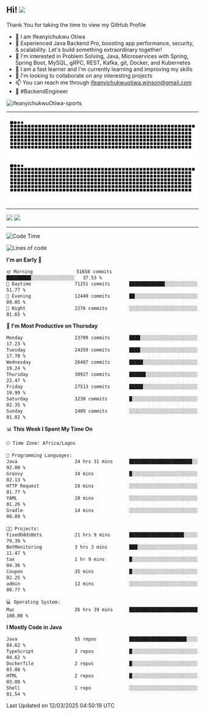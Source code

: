 <!-- BLOG-POST-LIST:START --><!-- BLOG-POST-LIST:END -->

## Hi! <img src="https://media.giphy.com/media/hvRJCLFzcasrR4ia7z/giphy.gif" width="4%"> 

Thank You for taking the time to view my GitHub Profile

- 👋 I am Ifeanyichukwu Otiwa
- 🚀 Experienced Java Backend Pro, boosting app performance, security, & scalability. Let's build something extraordinary together!
- 👀 I'm interested in Problem Solving, Java, Microservices with Spring, Spring Boot, MySQL, gRPC, REST, Kafka, git, Docker, and Kubernetes
- 🌱 I am a fast learner and I'm currently learning and improving my skills
- 💞️ I'm looking to collaborate on any interesting projects
- 📫 You can reach me through ifeanyichukwuotiwa.winson@gmail.com
- 🚀 #BackendEngineer

<p align="left" marginTop="10px"> <img src="https://komarev.com/ghpvc/?username=ifeanyichukwuOtiwa-sports&label=Profile%20views&color=0e75b6&style=for-the-badge" alt="ifeanyichukwuOtiwa-sports" /> </p>

***

<!--🐍📈SNAKEGRAPH / 🌐WEBSITE: https://github.com/Platane/snk -->
![github contribution grid snake animation](https://raw.githubusercontent.com/ifeanyichukwuOtiwa-sports/ifeanyichukwuOtiwa-sports/output/github-contribution-grid-snake-dark.svg#gh-dark-mode-only)![github contribution grid snake animation](https://raw.githubusercontent.com/ifeanyichukwuOtiwa-sports/ifeanyichukwuOtiwa-sports/output/github-contribution-grid-snake.svg#gh-light-mode-only)

***

<p float="left">
  <img float="left" src="https://github-readme-stats.vercel.app/api?username=ifeanyichukwuOtiwa-sports&count_private=true&include_all_commits=true&theme=react&show_icons=true" />
  <img float="right" src="https://github-readme-stats.vercel.app/api/top-langs/?username=ifeanyichukwuOtiwa-sports&layout=compact&show_icons=true&theme=react" /> 
</p>

***



<!--START_SECTION:waka-->
![Code Time](http://img.shields.io/badge/Code%20Time-3%2C537%20hrs%2015%20mins-blue)

![Lines of code](https://img.shields.io/badge/From%20Hello%20World%20I%27ve%20Written-40.5%20million%20lines%20of%20code-blue)

**I'm an Early 🐤** 

```text
🌞 Morning                51658 commits       █████████░░░░░░░░░░░░░░░░   37.53 % 
🌆 Daytime                71251 commits       █████████████░░░░░░░░░░░░   51.77 % 
🌃 Evening                12449 commits       ██░░░░░░░░░░░░░░░░░░░░░░░   09.05 % 
🌙 Night                  2276 commits        ░░░░░░░░░░░░░░░░░░░░░░░░░   01.65 % 
```
📅 **I'm Most Productive on Thursday** 

```text
Monday                   23709 commits       ████░░░░░░░░░░░░░░░░░░░░░   17.23 % 
Tuesday                  24359 commits       ████░░░░░░░░░░░░░░░░░░░░░   17.70 % 
Wednesday                26487 commits       █████░░░░░░░░░░░░░░░░░░░░   19.24 % 
Thursday                 30927 commits       ██████░░░░░░░░░░░░░░░░░░░   22.47 % 
Friday                   27513 commits       █████░░░░░░░░░░░░░░░░░░░░   19.99 % 
Saturday                 3230 commits        █░░░░░░░░░░░░░░░░░░░░░░░░   02.35 % 
Sunday                   1409 commits        ░░░░░░░░░░░░░░░░░░░░░░░░░   01.02 % 
```


📊 **This Week I Spent My Time On** 

```text
🕑︎ Time Zone: Africa/Lagos

💬 Programming Languages: 
Java                     24 hrs 31 mins      ███████████████████████░░   92.00 % 
Groovy                   34 mins             █░░░░░░░░░░░░░░░░░░░░░░░░   02.13 % 
HTTP Request             28 mins             ░░░░░░░░░░░░░░░░░░░░░░░░░   01.77 % 
YAML                     20 mins             ░░░░░░░░░░░░░░░░░░░░░░░░░   01.26 % 
Gradle                   14 mins             ░░░░░░░░░░░░░░░░░░░░░░░░░   00.89 % 

🐱‍💻 Projects: 
FixedOddsBets            21 hrs 9 mins       ████████████████████░░░░░   79.39 % 
BetMonitoring            3 hrs 3 mins        ███░░░░░░░░░░░░░░░░░░░░░░   11.47 % 
tax                      1 hr 9 mins         █░░░░░░░░░░░░░░░░░░░░░░░░   04.36 % 
Coupon                   35 mins             █░░░░░░░░░░░░░░░░░░░░░░░░   02.25 % 
admin                    12 mins             ░░░░░░░░░░░░░░░░░░░░░░░░░   00.77 % 

💻 Operating System: 
Mac                      26 hrs 39 mins      █████████████████████████   100.00 % 
```

**I Mostly Code in Java** 

```text
Java                     55 repos            █████████████████████░░░░   84.62 % 
TypeScript               3 repos             █░░░░░░░░░░░░░░░░░░░░░░░░   04.62 % 
Dockerfile               2 repos             █░░░░░░░░░░░░░░░░░░░░░░░░   03.08 % 
HTML                     2 repos             █░░░░░░░░░░░░░░░░░░░░░░░░   03.08 % 
Shell                    1 repo              ░░░░░░░░░░░░░░░░░░░░░░░░░   01.54 % 
```




 Last Updated on 12/03/2025 04:50:19 UTC
<!--END_SECTION:waka-->

<!--
<p align="center">
![trophy](https://github-profile-trophy.vercel.app/?username=ifeanyichukwuOtiwa-sports&theme=onedark) (https://github.com/ryo-ma/github-profile-trophy)
</p>
-->

<!---
ifeanyi-otiwa/ifeanyi-otiwa is a ✨ special ✨ repository because its `README.md` (this file) appears on your GitHub profile.
You can click the Preview link to take a look at your changes.
--->
